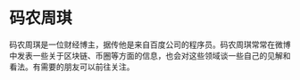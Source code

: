# 

# 码农周琪

码农周琪是一位财经博主，据传他是来自百度公司的程序员。码农周琪常常在微博中发表一些关于区块链、币圈等方面的信息，也会对这些领域谈一些自己的见解和看法。有需要的朋友可以前往关注。

